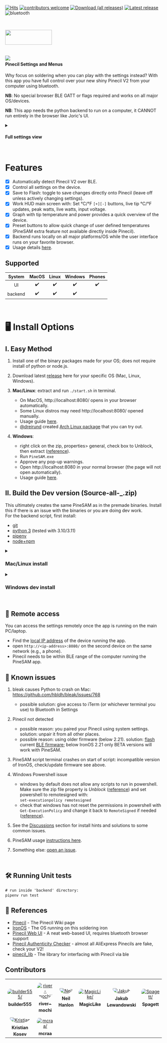 [![Hits](https://hits.seeyoufarm.com/api/count/incr/badge.svg?url=https%3A%2F%2Fgithub.com%2Fbuilder555%2FPineSAM&count_bg=%23FF00BF&title_bg=%23625E5E&icon=airplayaudio.svg&icon_color=%23E7E7E7&title=hits&edge_flat=false)](https://github.com/builder555/PineSAM/wiki/PineSAM)
[![contributors welcome](https://custom-icon-badges.demolab.com/badge/contributors-welcome-A017A5.svg?logo=star&logoColor=white)](https://github.com/builder555/PineSAM#abacus-contributors-welcome)
[![Download (all releases)](https://img.shields.io/github/downloads/builder555/pinesam/total?color=A017A5&&logo=docusign&logoColor=white)](https://github.com/builder555/PineSAM/releases/)
[![Latest release](https://img.shields.io/github/v/release/builder555/pinesam?color=7700b3)](https://github.com/builder555/PineSAM/releases/latest)
![bluetooth](https://custom-icon-badges.demolab.com/badge/-bluetooth-7700b3.svg?logo=bluetooth&logoColor=white)
<br><br>

<img src="./docs/img/logo-A017A5.png" align="left" width="150" height="48" style="float:left"> <br clear="left" />
---
<br>
<img src="./docs/img/workHUD.png" align="right" width="350" style="float:left">

#### Pinecil Settings and Menus

Why focus on soldering when you can play with the settings instead? With this app you have full control over your new shiny Pinecil V2 from your computer using bluetooth.

**NB**: No special browser BLE GATT or flags required and works on all major OS/devices.

**NB**: This app needs the python backend to run on a computer, it CANNOT run entirely in the browser like Joric's UI.

<details>
  <summary>
    
#### Full settings view

  </summary>

<img src="./docs/img/full_settings.png" width="900"> 

</details>
<br clear="right"/>

# Features

- [x] Automatically detect Pinecil V2 over BLE.
- [x] Control all settings on the device.
- [X] Save to Flash: toggle to save changes directly onto Pinecil (leave off unless actively changing settings).
- [X] Work HUD main screen with: Set °C/°F `[+][-]` buttons, live tip °C/°F updates, peak watts, live watts, input voltage.
- [X] Graph with tip temperature and power provides a quick overview of the device.
- [X] Preset buttons to allow quick change of user defined temperatures (PineSAM extra feature not available directly inside Pinecil).
- [X] Backend runs locally on all major platforms/OS while the user interface runs on your favorite browser.
- [X] Usage details [here](https://builder555.github.io/PineSAM/user-guide/usage/).

## Supported
 | System  | MacOS | Linux | Windows | Phones |
 | :-----: | :---: | :---: | :-----: | :----: |
 | UI      |:heavy_check_mark:|:heavy_check_mark:|:heavy_check_mark:|:heavy_check_mark:|
 | backend |:heavy_check_mark:|:heavy_check_mark:|:heavy_check_mark:|
<br>

# :desktop_computer: Install Options

## I. Easy Method

1. Install one of the binary packages made for your OS; does not require install of python or node.js.
2. Download latest [release](https://github.com/builder555/PineSAM/releases/latest) here for your specific OS (Mac, Linux, Windows).
3. **Mac/Linux**: extract and run `./start.sh` in terminal.

   * On MacOS, http://localhost:8080/ opens in your browser automatically.
   * Some Linux distros may need http://localhost:8080/ opened manually.
   * Usage guide [here](https://builder555.github.io/PineSAM/user-guide/usage/).
   * [@dreirund](https://www.github.com/dreirund) created [Arch Linux package](https://aur.archlinux.org/packages/pinesam-git) that you can try out.

4. **Windows**: 
   * right click on the zip, properties> general, check box to Unblock, then extract ([reference](https://github.com/builder555/PineSAM/discussions/106#discussion-4960445)).
   * Run `PineSAM.exe`
   * Approve any pop-up warnings.
   * Open http://localhost:8080 in your normal browser (the page will not open automatically).
   * Usage guide [here](https://builder555.github.io/PineSAM/user-guide/usage/).

## II. Build the Dev version (Source-all-_.zip)

This ultimately creates the same PineSAM as in the premade binaries. Install this if there is an issue with the binaries or you are doing dev work.  
For the backend script, first install:
- [git](https://git-scm.com/book/en/v2/Getting-Started-Installing-Git)
- [python 3](https://www.python.org/downloads/) (tested with 3.10/3.11)
- [pipenv](https://pipenv.pypa.io/en/latest/installation/)
- [node+npm](https://nodejs.org/en/download/)
<details>
  <summary>
  
  ### Mac/Linux install
  </summary>
  
#### Setup
Install all packages linked above first.

```shell
git clone https://github.com/builder555/PineSAM
cd PineSAM
chmod +x setup-dev.sh
chmod +x run-dev.sh
./setup-dev.sh
```

#### Run
```shell
./run-dev.sh
# press CTRL+C in the terminal window to stop
```
* On a Mac http://localhost:8080 will open in your browser automatically.
* Some Linux distros may need http://localhost:8080 opened manually. Debian12 hints [here](https://github.com/builder555/PineSAM/discussions/47#discussion-4884758).

</details>

<details>
  <summary>
  
### Windows dev install
  </summary>

#### Install
Install the packages linked above for the backend script. Skip to 4 if you did this already.

1. Python install notes
    * Check "Add python.exe to PATH" and select "Customize Installation"
    * Check "Add Python to environment variables" option
    * Screenshots of options to select [are here](https://github.com/builder555/PineSAM/discussions/7#discussion-4862766).
2. Install [NodeJS here](https://nodejs.org/en/download/), accept all prompts to add packages during install including a prompt in the terminal that opens.
3. After installing packages listed for backend script ([reference](https://github.com/builder555/PineSAM/issues/131#issuecomment-1489711241)), go to System Environment variables to check paths ([image](https://github.com/builder555/PineSAM/discussions/130#discussion-5011624)).
4. Download the Source-all-__.zip from the [latest release](https://github.com/builder555/PineSAM/releases/latest).
5. Right click the zip > properties, if it has an Unblock option, then check unblock and extract ([example](https://github.com/builder555/PineSAM/discussions/106#discussion-4960445)).
6. Run powershell as administrator, set permissions to RemoteSigned ([image here](https://github.com/builder555/PineSAM/discussions/106)).
```shell
# setting this one time in powershell normally persists on reboots.
C:\ Set-ExecutionPolicy RemoteSigned
```
#### Run
1. change directory, `cd` into the PineSAM folder that was extracted above.
```shell
.\setup-dev.bat   # only need to run this one time for each new version
.\run-dev.bat     # run this command every time to start PineSAM (do not need to run as admin)
```
</details>
<div style="clear:both;">&nbsp;</div>

## :signal_strength: Remote access

You can access the settings remotely once the app is running on the main PC/laptop.

* Find the [local IP address](https://lifehacker.com/how-to-find-your-local-and-external-ip-address-5833108) of the device running the app.
* open `http://<ip-address>:8080/` on the second device on the same network (e.g., a phone).
* Pinecil needs to be within BLE range of the computer running the PineSAM app.

## 🚧 Known issues
1. bleak causes Python to crash on Mac: https://github.com/hbldh/bleak/issues/768
    * possible solution: give access to iTerm (or whichever terminal you use) to Bluetooth in Settings

2. Pinecil not detected
    * possible reason: you paired your Pinecil using system settings. solution: unpair it from all other places.  
    * possible reason: using older firmware (below 2.21). solution: [flash](https://github.com/Ralim/IronOS/discussions/1518#discussioncomment-4866637) current [BLE firmware](https://github.com/Ralim/IronOS/releases/tag/v2.21); below IronOS 2.21 only BETA versions will work with PineSAM.
    
3. PineSAM script terminal crashes on start of script: incompatible version of IronOS, check/update firmware see above.

4. Windows Powershell issue
    * windows by default does not allow any scripts to run in powershell. Make sure the zip file property is _Unblock_ ([reference](https://github.com/builder555/PineSAM/discussions/106#discussion-4960445)) and set powershell to remotesigned with:<br/>
    `set-executionpolicy remotesigned`
    * check that windows has not reset the permissions in powershell with `Get-ExecutionPolicy` and change it back to `RemoteSigned` if needed ([reference](https://lazyadmin.nl/powershell/running-scripts-is-disabled-on-this-system/)).
  
5. See the [Discussions](https://github.com/builder555/PineSAM/discussions) section for install hints and solutions to some common issues.
6. PineSAM usage [instructions here](https://builder555.github.io/PineSAM/user-guide/usage/).
7. Something else: [open an issue](https://github.com/builder555/PineSAM/issues).
<br>

## 🛠️ Running Unit tests

```shell
# run inside 'backend' directory:
pipenv run test
```

## :book: References

- [Pinecil](https://wiki.pine64.org/wiki/Pinecil) - The Pinecil Wiki page
- [IronOS](https://github.com/Ralim/IronOS) - The OS running on this soldering iron
- [Pinecil Web UI](https://github.com/joric/pinecil) - A neat web-based UI, requires bluetooth browser support
- [Pinecil Authenticity Checker](https://pinecil.pine64.org/) - almost all AliExpress Pinecils are fake, check your V2!
- [pinecil_lib](https://github.com/builder555/pinecil_lib) - The library for interfacing with Pinecil via ble

## Contributors

<table>
<tr>
    <td align="center" style="word-wrap: break-word; width: 150.0; height: 150.0">
        <a href=https://github.com/builder555>
            <img src=https://avatars.githubusercontent.com/u/85308587?v=4 width="100;"  style="border-radius:50%;align-items:center;justify-content:center;overflow:hidden;padding-top:10px" alt=builder555/>
            <br />
            <sub style="font-size:14px"><b>builder555</b></sub>
        </a>
    </td>
    <td align="center" style="word-wrap: break-word; width: 150.0; height: 150.0">
        <a href=https://github.com/River-Mochi>
            <img src=https://avatars.githubusercontent.com/u/97197236?v=4 width="100;"  style="border-radius:50%;align-items:center;justify-content:center;overflow:hidden;padding-top:10px" alt=river-mochi/>
            <br />
            <sub style="font-size:14px"><b>river-mochi</b></sub>
        </a>
    </td>
    <td align="center" style="word-wrap: break-word; width: 150.0; height: 150.0">
        <a href=https://github.com/NeilHanlon>
            <img src=https://avatars.githubusercontent.com/u/680198?v=4 width="100;"  style="border-radius:50%;align-items:center;justify-content:center;overflow:hidden;padding-top:10px" alt=Neil Hanlon/>
            <br />
            <sub style="font-size:14px"><b>Neil Hanlon</b></sub>
        </a>
    </td>
    <td align="center" style="word-wrap: break-word; width: 150.0; height: 150.0">
        <a href=https://github.com/MagicLike>
            <img src=https://avatars.githubusercontent.com/u/82117109?v=4 width="100;"  style="border-radius:50%;align-items:center;justify-content:center;overflow:hidden;padding-top:10px" alt=MagicLike/>
            <br />
            <sub style="font-size:14px"><b>MagicLike</b></sub>
        </a>
    </td>
    <td align="center" style="word-wrap: break-word; width: 150.0; height: 150.0">
        <a href=https://github.com/Quba1>
            <img src=https://avatars.githubusercontent.com/u/22771850?v=4 width="100;"  style="border-radius:50%;align-items:center;justify-content:center;overflow:hidden;padding-top:10px" alt=Jakub Lewandowski/>
            <br />
            <sub style="font-size:14px"><b>Jakub Lewandowski</b></sub>
        </a>
    </td>
    <td align="center" style="word-wrap: break-word; width: 150.0; height: 150.0">
        <a href=https://github.com/Spagett1>
            <img src=https://avatars.githubusercontent.com/u/77225642?v=4 width="100;"  style="border-radius:50%;align-items:center;justify-content:center;overflow:hidden;padding-top:10px" alt=Spagett/>
            <br />
            <sub style="font-size:14px"><b>Spagett</b></sub>
        </a>
    </td>
</tr>
<tr>
    <td align="center" style="word-wrap: break-word; width: 150.0; height: 150.0">
        <a href=https://github.com/krisstakos>
            <img src=https://avatars.githubusercontent.com/u/5090779?v=4 width="100;"  style="border-radius:50%;align-items:center;justify-content:center;overflow:hidden;padding-top:10px" alt=Kristian Kosev/>
            <br />
            <sub style="font-size:14px"><b>Kristian Kosev</b></sub>
        </a>
    </td>
    <td align="center" style="word-wrap: break-word; width: 150.0; height: 150.0">
        <a href=https://github.com/mcraa>
            <img src=https://avatars.githubusercontent.com/u/6892971?v=4 width="100;"  style="border-radius:50%;align-items:center;justify-content:center;overflow:hidden;padding-top:10px" alt=mcraa/>
            <br />
            <sub style="font-size:14px"><b>mcraa</b></sub>
        </a>
    </td>
</tr>
</table>
